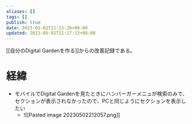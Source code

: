 ```yaml
---
aliases: []
tags: []
publish: true
date: 2023-05-02T21:15:20+09:00
updated: 2023-05-02T21:17:13+09:00
---
```


[[自分のDigital Gardenを作る]]からの改善記録である。

# 経緯
- モバイルでDigital Gardenを見たときにハンバーガーメニュが検索のみで、セクションが表示されなかったので、PCと同じようにセクションを表示したい
	- ![[Pasted image 20230502212057.png]]




